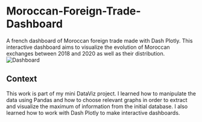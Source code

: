 # Moroccan-Foreign-Trade-Dashboard
A french dashboard of Moroccan foreign trade made with Dash Plotly. 
This interactive dashboard aims to visualize the evolution of Moroccan exchanges between 2018 and 2020 as well as their distribution. 
![Dashboard](https://user-images.githubusercontent.com/90988781/158711937-340c4db1-80c0-4f64-8922-3095b55fd008.gif)


## Context
This work is part of my mini DataViz project. I learned how to manipulate the data using Pandas and how to choose relevant graphs in order to extract and visualize the maximum of information from the initial database.
I also learned how to work with Dash Plotly to make interactive dashboards.
